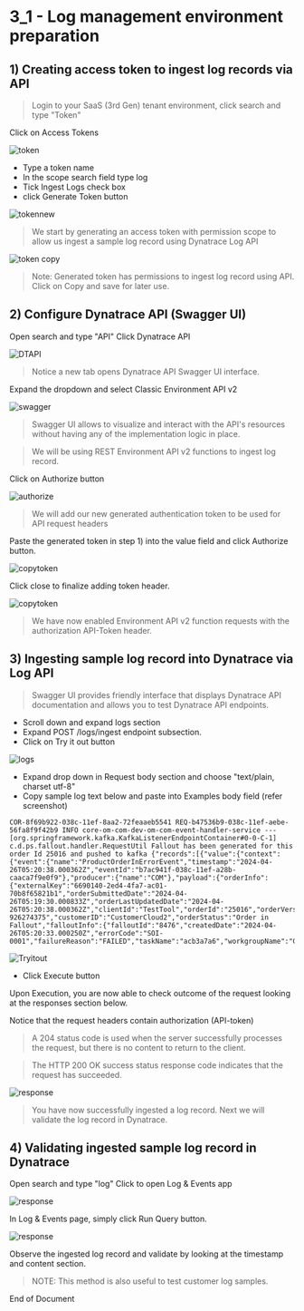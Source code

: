 # 3_1 - Log management environment preparation

## 1) Creating access token to ingest log records via API

> Login to your SaaS (3rd Gen) tenant environment, click search and type "Token"

Click on Access Tokens

![token](https://github.com/hakansuku/D1APACTraining/blob/main/images/DPL/token.png?raw=true)

- Type a token name
- In the scope search field type log
- Tick Ingest Logs check box
- click Generate Token button

![tokennew](https://github.com/hakansuku/D1APACTraining/blob/main/images/DPL/generate.png?raw=true)

> We start by generating an access token with permission scope to allow us ingest a sample log record using Dynatrace Log API

![token copy](https://github.com/hakansuku/D1APACTraining/blob/main/images/DPL/newtoken.png?raw=true)

> Note: Generated token has permissions to ingest log record using API.  Click on Copy and save for later use.

## 2) Configure Dynatrace API (Swagger UI)

Open search and type "API"
Click Dynatrace API

![DTAPI](https://github.com/hakansuku/D1APACTraining/blob/main/images/DPL/APIsearch.png?raw=true)

> Notice a new tab opens Dynatrace API Swagger UI interface.

Expand the dropdown and select Classic Environment API v2

![swagger](https://github.com/hakansuku/D1APACTraining/blob/main/images/DPL/APIdropdown.png?raw=true)

> Swagger UI allows to visualize and interact with the API's resources without having any of the implementation logic in place.

> We will be using REST Environment API v2 functions to ingest log record. 

Click on Authorize button

![authorize](https://github.com/hakansuku/D1APACTraining/blob/main/images/DPL/authorize.png?raw=true)

> We will add our new generated authentication token to be used for API request headers

Paste the generated token in step 1) into the value field and click Authorize button.

![copytoken](https://github.com/hakansuku/D1APACTraining/blob/main/images/DPL/tokenauthorize.png?raw=true)

Click close to finalize adding token header.

![copytoken](https://github.com/hakansuku/D1APACTraining/blob/main/images/DPL/authorizeclose.png?raw=true)

> We have now enabled Environment API v2 function requests with the authorization API-Token header.

## 3) Ingesting sample log record into Dynatrace via Log API

> Swagger UI provides friendly interface that displays Dynatrace API documentation and allows you to test Dynatrace API endpoints.

- Scroll down and expand logs section
- Expand POST /logs/ingest endpoint subsection.
- Click on Try it out button

![logs](https://github.com/hakansuku/D1APACTraining/blob/main/images/DPL/logstry.png?raw=true)

- Expand drop down in Request body section and choose "text/plain, charset utf-8" 
- Copy sample log text below and paste into Examples body field (refer screenshot)

```
COR-8f69b922-038c-11ef-8aa2-72feaaeb5541 REQ-b47536b9-038c-11ef-aebe-56fa8f9f42b9 INFO core-om-com-dev-om-com-event-handler-service --- [org.springframework.kafka.KafkaListenerEndpointContainer#0-0-C-1] c.d.ps.fallout.handler.RequestUtil Fallout has been generated for this order Id 25016 and pushed to kafka {"records":[{"value":{"context":{"event":{"name":"ProductOrderInErrorEvent","timestamp":"2024-04-26T05:20:38.000362Z","eventId":"b7ac941f-038c-11ef-a28b-caaca7f9e0f9"},"producer":{"name":"COM"},"payload":{"orderInfo":{"externalKey":"6690140-2ed4-4fa7-ac01-70b8f65821b1","orderSubmittedDate":"2024-04-26T05:19:30.000833Z","orderLastUpdatedDate":"2024-04-26T05:20:38.000362Z","clientId":"TestTool","orderId":"25016","orderVersionNumber":"1","orderOperation":"CREATE","orderType":"Resume","subscriberID":"REG-926274375","customerID":"CustomerCloud2","orderStatus":"Order in Fallout","falloutInfo":{"falloutId":"8476","createdDate":"2024-04-26T05:20:33.000250Z","errorCode":"SOI-0001","failureReason":"FAILED","taskName":"acb3a7a6","workgroupName":"GlobalFallout"},"GPSI":"19525295333"}}}}}]}
```

![Tryitout](https://github.com/hakansuku/D1APACTraining/blob/main/images/DPL/ingestsample.png?raw=true)

- Click Execute button

Upon Execution, you are now able to check outcome of the request looking at the responses section below.

Notice that the request headers contain authorization (API-token)

> A 204 status code is used when the server successfully processes the request, but there is no content to return to the client.

> The HTTP 200 OK success status response code indicates that the request has succeeded.

![response](https://github.com/hakansuku/D1APACTraining/blob/main/images/DPL/successingest.png?raw=true)

> You have now successfully ingested a log record.  Next we will validate the log record in Dynatrace.

## 4) Validating ingested sample log record in Dynatrace
Open search and type "log"
Click to open Log & Events app

![response](https://github.com/hakansuku/D1APACTraining/blob/main/images/DPL/logevents.png?raw=true)

In Log & Events page, simply click Run Query button. 

![response](https://github.com/hakansuku/D1APACTraining/blob/main/images/DPL/logrecord.png?raw=true)

Observe the ingested log record and validate by looking at the timestamp and content section.

> NOTE: This method is also useful to test customer log samples.

End of Document


